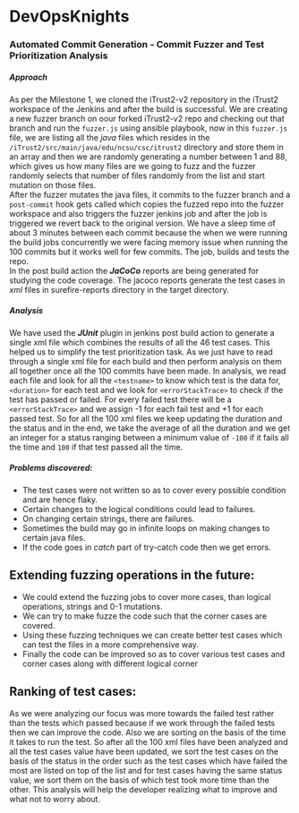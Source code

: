 # DevOpsKnights

### Automated Commit Generation - Commit Fuzzer and Test Prioritization Analysis

##### Approach
As per the Milestone 1, we cloned the iTrust2-v2 repository in the iTrust2 workspace of the Jenkins and after the build is successful. We are creating a new fuzzer branch on oour forked iTrust2-v2 repo and checking out that branch and run the `fuzzer.js` using ansible playbook, now in this `fuzzer.js` file, we are listing all the *java* files which resides in the `/iTrust2/src/main/java/edu/ncsu/csc/itrust2` directory and store them in an array and then we are randomly generating a number between 1 and 88, which gives us how many files are we going to fuzz and the fuzzer randomly selects that number of files randomly from the list and start mutation on those files.  
After the fuzzer mutates the java files, it commits to the fuzzer branch and a `post-commit` hook gets called which copies the fuzzed repo into the fuzzer workspace and also triggers the fuzzer jenkins job and after the job is triggered we revert back to the original version. We have a sleep time of about 3 minutes between each commit because the when we were running the build jobs concurrently we were facing memory issue when running the 100 commits but it works well for few commits. The job, builds and tests the repo.   
In the post build action the ***JaCoCo*** reports are being generated for studying the code coverage. The jacoco reports generate the test cases in *xml* files in surefire-reports directory in the target directory.    
##### Analysis
We have used the ***JUnit*** plugin in jenkins post build action to generate a single xml file which combines the results of all the 46 test cases. This helped us to simplify the test prioritization task. As we just have to read through a single xml file for each build and then perform analysis on them all together once all the 100 commits have been made. In analysis, we read each file and look for all the `<testname>` to know which test is the data for, `<duration>` for each test and we look for `<errorStackTrace>` to check if the test has passed or failed. For every failed test there will be a `<errorStackTrace>` and we assign -1 for each fail test and +1 for each passed test. So for all the 100 xml files we keep updating the duration and the status and in the end, we take the average of all the duration and we get an integer for a status ranging between a minimum value of `-100` if it fails all the time and `100` if that test passed all the time.     

##### Problems discovered:    
- The test cases were not written so as to cover every possible condition and are hence flaky.  
- Certain changes to the logical conditions could lead to failures.   
- On changing certain strings, there are failures.
- Sometimes the build may go in infinite loops on making changes to certain java files.   
- If the code goes in *catch* part of try-catch code then we get errors.     
    
## Extending fuzzing operations in the future:  
- We could extend the fuzzing jobs to cover more cases, than logical operations, strings and 0-1 mutations.   
- We can try to make fuzze the code such that the corner cases are covered.  
- Using these fuzzing techniques we can create better test cases which can test the files in a more comprehensive way.   
- Finally the code can be improved so as to cover various test cases and corner cases along with different logical corner   
  
## Ranking of test cases:   
As we were analyzing our focus was more towards the failed test rather than the tests which passed because if we work through the failed tests then we can improve the code. Also we are sorting on the basis of the time it takes to run the test. So after all the 100 xml files have been analyzed and all the test cases value have been updated, we sort the test cases on the basis of the status in the order such as the test cases which have failed the most are listed on top of the list and for test cases having the same status value, we sort them on the basis of which test took more time than the other. This analysis will help the developer realizing what to improve and what not to worry about.
